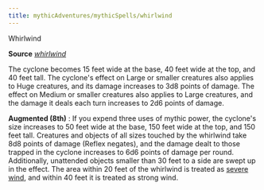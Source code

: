 ```yaml
---
title: mythicAdventures/mythicSpells/whirlwind
---
```

Whirlwind

**Source** [_whirlwind_](spells/whirlwind#_whirlwind)

The cyclone becomes 15 feet wide at the base, 40 feet wide at the top, and 40 feet tall. The cyclone's effect on Large or smaller creatures also applies to Huge creatures, and its damage increases to 3d8 points of damage. The effect on Medium or smaller creatures also applies to Large creatures, and the damage it deals each turn increases to 2d6 points of damage.

**Augmented (8th)** : If you expend three uses of mythic power, the cyclone's size increases to 50 feet wide at the base, 150 feet wide at the top, and 150 feet tall. Creatures and objects of all sizes touched by the whirlwind take 8d8 points of damage (Reflex negates), and the damage dealt to those trapped in the cyclone increases to 6d6 points of damage per round. Additionally, unattended objects smaller than 30 feet to a side are swept up in the effect. The area within 20 feet of the whirlwind is treated as [severe wind](environment#_table-13-10-wind-effects), and within 40 feet it is treated as strong wind.


